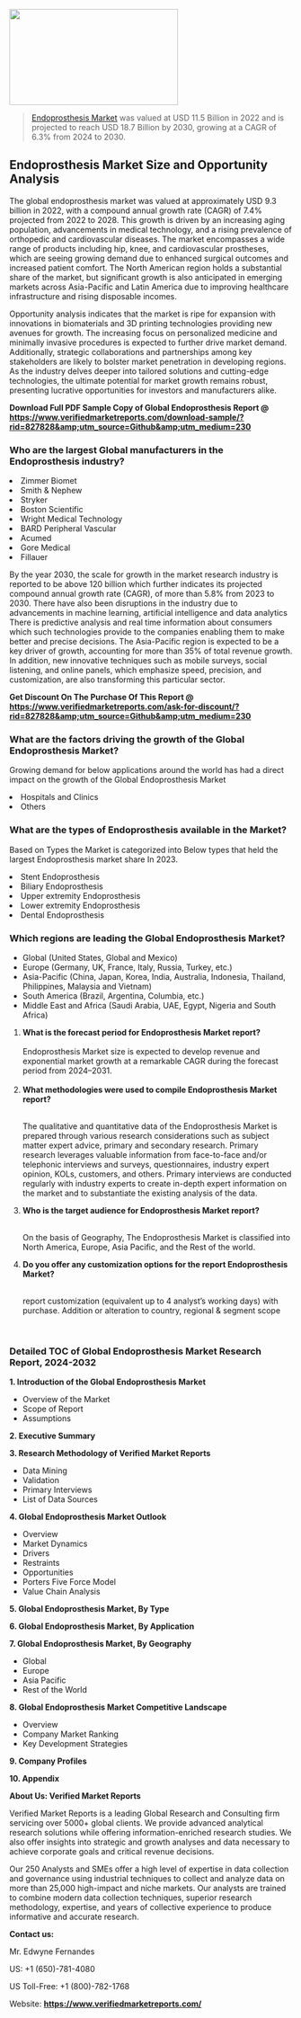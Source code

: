 <img src="https://ffe5etoiles.com/wp-content/uploads/2024/12/MST1-300x171.png" alt="" width="300" height="171" class="alignnone size-medium wp-image-20088" /><blockquote><p><p><a href="https://www.verifiedmarketreports.com/download-sample/?rid=827828&utm_source=Github&utm_medium=230" target="_blank">Endoprosthesis Market</a> was valued at USD 11.5 Billion in 2022 and is projected to reach USD 18.7 Billion by 2030, growing at a CAGR of 6.3% from 2024 to 2030.</p></blockquote><p><h2>Endoprosthesis Market Size and Opportunity Analysis</h2><p>The global endoprosthesis market was valued at approximately USD 9.3 billion in 2022, with a compound annual growth rate (CAGR) of 7.4% projected from 2022 to 2028. This growth is driven by an increasing aging population, advancements in medical technology, and a rising prevalence of orthopedic and cardiovascular diseases. The market encompasses a wide range of products including hip, knee, and cardiovascular prostheses, which are seeing growing demand due to enhanced surgical outcomes and increased patient comfort. The North American region holds a substantial share of the market, but significant growth is also anticipated in emerging markets across Asia-Pacific and Latin America due to improving healthcare infrastructure and rising disposable incomes.</p><p>Opportunity analysis indicates that the market is ripe for expansion with innovations in biomaterials and 3D printing technologies providing new avenues for growth. The increasing focus on personalized medicine and minimally invasive procedures is expected to further drive market demand. Additionally, strategic collaborations and partnerships among key stakeholders are likely to bolster market penetration in developing regions. As the industry delves deeper into tailored solutions and cutting-edge technologies, the ultimate potential for market growth remains robust, presenting lucrative opportunities for investors and manufacturers alike.</p></p><p class=""><strong>Download Full PDF Sample Copy of Global Endoprosthesis Report @ <a href="https://www.verifiedmarketreports.com/download-sample/?rid=827828&amp;utm_source=Github&amp;utm_medium=230" target="_blank">https://www.verifiedmarketreports.com/download-sample/?rid=827828&amp;utm_source=Github&amp;utm_medium=230</a></strong></p><h3 id="" class="">Who are the largest Global manufacturers in the Endoprosthesis industry?</h3><p><li>Zimmer Biomet</li><li> Smith & Nephew</li><li> Stryker</li><li> Boston Scientific</li><li> Wright Medical Technology</li><li> BARD Peripheral Vascular</li><li> Acumed</li><li> Gore Medical</li><li> Fillauer</li></p><div class=""><div class="" dir="" data-message-author-role="" data-message-id="" data-message-model-slug=""><div class=""><div class=""><div class=""><div class="" dir="" data-message-author-role="" data-message-id="" data-message-model-slug=""><div class=""><div class=""><p>By the year 2030, the scale for growth in the market research industry is reported to be above 120 billion which further indicates its projected compound annual growth rate (CAGR), of more than 5.8% from 2023 to 2030. There have also been disruptions in the industry due to advancements in machine learning, artificial intelligence and data analytics There is predictive analysis and real time information about consumers which such technologies provide to the companies enabling them to make better and precise decisions. The Asia-Pacific region is expected to be a key driver of growth, accounting for more than 35% of total revenue growth. In addition, new innovative techniques such as mobile surveys, social listening, and online panels, which emphasize speed, precision, and customization, are also transforming this particular sector.</p><p><strong>Get Discount On The Purchase Of This Report @&nbsp; <a href="https://www.verifiedmarketreports.com/ask-for-discount/?rid=827828&amp;utm_source=Github&amp;utm_medium=230" target="_blank">https://www.verifiedmarketreports.com/ask-for-discount/?rid=827828&amp;utm_source=Github&amp;utm_medium=230</a></strong></p></div></div></div></div></div></div></div></div><h3 id="" class="">What are the factors driving the growth of the Global Endoprosthesis Market?</h3><p id="" class="">Growing demand for below applications around the world has had a direct impact on the growth of the Global Endoprosthesis Market</p><p id="" class=""><li>Hospitals and Clinics</li><li> Others</li></p><h3 id="" class="">What are the types of Endoprosthesis available in the Market?</h3><p id="" class="">Based on Types the Market is categorized into Below types that held the largest Endoprosthesis market share In 2023.</p><p id="" class=""><li>Stent Endoprosthesis</li><li> Biliary Endoprosthesis</li><li> Upper extremity Endoprosthesis</li><li> Lower extremity Endoprosthesis</li><li> Dental Endoprosthesis</li></p><h3 id="" class="">Which regions are leading the Global Endoprosthesis Market?</h3><ul><li>Global (United States, Global and Mexico)</li><li>Europe (Germany, UK, France, Italy, Russia, Turkey, etc.)</li><li>Asia-Pacific (China, Japan, Korea, India, Australia, Indonesia, Thailand, Philippines, Malaysia and Vietnam)</li><li>South America (Brazil, Argentina, Columbia, etc.)</li><li>Middle East and Africa (Saudi Arabia, UAE, Egypt, Nigeria and South Africa)</li></ul><p><ol><li><strong>What is the forecast period for Endoprosthesis Market report?<br /></strong><br /><span data-sheets-root="1" data-sheets-value="{&quot;1&quot;:2,&quot;2&quot;:&quot;XXXX size is expected to develop revenue and exponential market growth at a remarkable CAGR during the forecast period from 2024&ndash;2030.&quot;}" data-sheets-userformat="{&quot;2&quot;:12674,&quot;4&quot;:{&quot;1&quot;:2,&quot;2&quot;:16776960},&quot;10&quot;:2,&quot;11&quot;:0,&quot;15&quot;:&quot;Arial&quot;,&quot;16&quot;:12}">Endoprosthesis Market size is expected to develop revenue and exponential market growth at a remarkable CAGR during the forecast period from 2024&ndash;2031.</span><br /><br /></li><li><strong>What methodologies were used to compile Endoprosthesis Market report?<br /><br /></strong><p>The qualitative and quantitative data of the&nbsp;Endoprosthesis Market is prepared through various research considerations such as subject matter expert advice, primary and secondary research. Primary research leverages valuable information from face-to-face and/or telephonic interviews and surveys, questionnaires, industry expert opinion, KOLs, customers, and others. Primary interviews are conducted regularly with industry experts to create in-depth expert information on the market and to substantiate the existing analysis of the data.&nbsp;</p></li><li><strong>Who is the target audience for Endoprosthesis Market report?<br /><br /></strong><p>On the basis of Geography, The&nbsp;Endoprosthesis Market is classified into North America, Europe, Asia Pacific, and the Rest of the world.</p></li><li><strong>Do you offer any customization options for the report Endoprosthesis Market?<br /><br /></strong><p>report customization (equivalent up to 4 analyst&rsquo;s working days) with purchase. Addition or alteration to country, regional &amp; segment scope</p><p>&nbsp;</p></li></ol></p><h3 id="" class="">Detailed TOC of Global Endoprosthesis Market Research Report, 2024-2032</h3><p id="" class=""><strong>1. Introduction of the Global Endoprosthesis Market</strong></p><ul><li>Overview of the Market</li><li>Scope of Report</li><li>Assumptions</li></ul><p id="" class=""><strong>2. Executive Summary</strong></p><p id="" class=""><strong>3. Research Methodology of&nbsp;Verified Market Reports</strong></p><ul><li>Data Mining</li><li>Validation</li><li>Primary Interviews</li><li>List of Data Sources</li></ul><p id="" class=""><strong>4. Global Endoprosthesis Market Outlook</strong></p><ul><li>Overview</li><li>Market Dynamics</li><li>Drivers</li><li>Restraints</li><li>Opportunities</li><li>Porters Five Force Model</li><li>Value Chain Analysis</li></ul><p id="" class=""><strong>5. Global Endoprosthesis Market, By&nbsp;Type</strong></p><p id="" class=""><strong>6. Global Endoprosthesis Market, By Application</strong></p><p id="" class=""><strong>7. Global Endoprosthesis Market, By Geography</strong></p><ul><li>Global</li><li>Europe</li><li>Asia Pacific</li><li>Rest of the World</li></ul><p id="" class=""><strong>8. Global Endoprosthesis Market Competitive Landscape</strong></p><ul><li>Overview</li><li>Company Market Ranking</li><li>Key Development Strategies</li></ul><p id="" class=""><strong>9. Company Profiles</strong></p><p id="" class=""><strong>10. Appendix</strong></p><p id="" class=""><strong>About Us: Verified Market Reports</strong></p><p id="" class="">Verified Market Reports is a leading Global Research and Consulting firm servicing over 5000+ global clients. We provide advanced analytical research solutions while offering information-enriched research studies. We also offer insights into strategic and growth analyses and data necessary to achieve corporate goals and critical revenue decisions.</p><p id="" class="">Our 250 Analysts and SMEs offer a high level of expertise in data collection and governance using industrial techniques to collect and analyze data on more than 25,000 high-impact and niche markets. Our analysts are trained to combine modern data collection techniques, superior research methodology, expertise, and years of collective experience to produce informative and accurate research.</p><p id="" class=""><strong>Contact us:</strong></p><p id="" class="">Mr. Edwyne Fernandes</p><p id="" class="">US: +1 (650)-781-4080</p><p id="" class="">US Toll-Free: +1 (800)-782-1768</p><p id="" class="">Website: <a target="" data-test-app-aware-link=""><strong>https://www.verifiedmarketreports.com/</strong></a></p>
